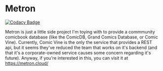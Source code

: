 
# Metron

[![Codacy Badge](https://api.codacy.com/project/badge/Grade/7e810359b10c4ac0bf5ef2792d4d6e73)](https://www.codacy.com/app/bpepple/metron?utm_source=github.com&amp;utm_medium=referral&amp;utm_content=bpepple/metron&amp;utm_campaign=Badge_Grade)

Metron is just a little side project I'm toying with to provide a commmunity comicbook database (like the ComicDB,
Grand Comics Database, or Comic Vine). Currently, Comic Vine is the only the service that provides a REST api, but
it seems they've reduced the team that works on it's backend (and that it's a corporate-owned service causes some
concern regarding it's future). Anyway, if you're interested in this, you can visit it at <https://metron.cloud/>
